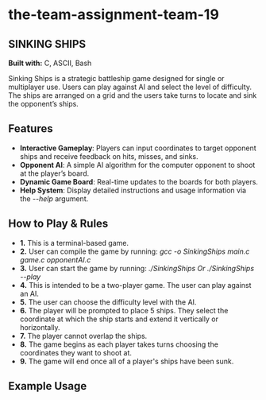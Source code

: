 # the-team-assignment-team-19

## SINKING SHIPS

**Built with:** C, ASCII, Bash

Sinking Ships is a strategic battleship game designed for single or multiplayer use. Users can play against AI and select the level of difficulty. The ships are arranged on a grid and the users take turns to locate and sink the opponent’s ships. 

## **Features** 
- **Interactive Gameplay**: Players can input coordinates to target opponent ships and receive feedback on hits, misses, and sinks. 
- **Opponent AI**: A simple AI algorithm for the computer opponent to shoot at the player’s board. 
- **Dynamic Game Board**: Real-time updates to the boards for both players. 
- **Help System**: Display detailed instructions and usage information via the _--help_ argument.

## **How to Play & Rules**
- **1.** This is a terminal-based game. 
- **2.** User can compile the game by running: _gcc -o SinkingShips main.c game.c opponentAI.c_
- **3.** User can start the game by running: _./SinkingShips Or ./SinkingShips --play_
- **4.** This is intended to be a two-player game. The user can play against an AI.
- **5.** The user can choose the difficulty level with the AI.
- **6.** The player will be prompted to place 5 ships. They select the coordinate at which the ship starts and extend it vertically or horizontally.
- **7.** The player cannot overlap the ships.
- **8.** The game begins as each player takes turns choosing the coordinates they want to shoot at.
- **9.** The game will end once all of a player's ships have been sunk.

## **Example Usage**
